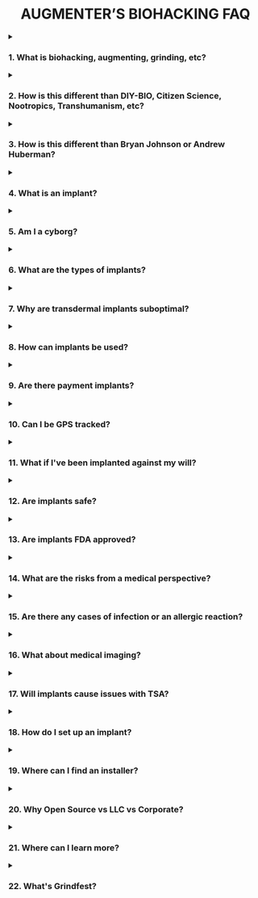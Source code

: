 <div align="center"> 

# AUGMENTER’S BIOHACKING FAQ

</div>

<details><summary>

### 1. What is biohacking, augmenting, grinding, etc?

</summary>

 - For the purposes of this guide, biohacking is referring to implanted NFC/RFID microchips, sensory magnets, LEDs, etc

- **AUGMENTING**: To enhance or amplify something by adding to it, or in this context, to modify or improve the human body.

- **BIOHACKING**: The unconventional or subversive application of technology to enhance or alter the human body's structure or capabilities.

- **GRINDING**: A subset of biohacking that focuses on more radical and customized implants, augmentations, and modifications.

</details>

<details><summary>

### 2. How is this different than DIY-BIO, Citizen Science, Nootropics, Transhumanism, etc?

</summary>

- **DIY-BIO**: Scientific research in biology undertaken by individuals outside the traditional setting of academic or research institutions, utilizing home labs with methods comparable to those in research facilities.

- **CITIZEN SCIENCE**: Scientific research conducted by non-professionals outside the traditional setting of academic or research institutions.

- **NOOTROPICS**: Commonly known as "smart drugs" or "cognitive enhancers," these synthetic and natural compounds are purported to enhance cognitive function.

- **TRANSHUMANISM**: A philosophical movement that promotes the use of technology to augment human existence as a way to improve individual abilities, life quality, and to mitigate disease and suffering.

</details>

<details><summary>

### 3. How is this different than Bryan Johnson or Andrew Huberman?

</summary>

[Answer]

</details>

<details><summary>

### 4. What is an implant?

</summary>

[Answer]

</details>

<details><summary>

### 5. Am I a cyborg?

</summary>

[Answer]

</details>

<details><summary>

### 6. What are the types of implants?

</summary>

[Answer]

</details>

<details><summary>

### 7. Why are transdermal implants suboptimal?

</summary>

[Answer]

</details>

<details><summary>

### 8. How can implants be used?

</summary>

[Answer]

</details>

<details><summary>

### 9. Are there payment implants?

</summary>

[Answer]

</details>

<details><summary>

### 10. Can I be GPS tracked?

</summary>

[Answer]

</details>

<details><summary>

### 11. What if I've been implanted against my will?

</summary>

[Answer]

</details>

<details><summary>

### 12. Are implants safe?

</summary>

[Answer]

</details>

<details><summary>

### 13. Are implants FDA approved?

</summary>

[Answer]

</details>

<details><summary>

### 14. What are the risks from a medical perspective?

</summary>

- Early animal studies suggested an increased risk of cancerous tumors developing near implants, but the detail most often left out is that cancer was being induced and accelerated in these studies. There's very little real medical risk.

</details>

<details><summary>

### 15. Are there any cases of infection or an allergic reaction?

</summary>

- Infection, allergic reaction, or rejection are rare and typically the result of poor aftercare or subpar DIY coatings. There are few recent cases with x-series bioglass microchip implants, which are among the most common.

</details>

<details><summary>

### 16. What about medical imaging?

</summary>

- Medical imaging is a non-issue except for implanted magnets. Dangerous Things provides an MRI compatibility guide for glass microchips, and a few individuals have undergone MRIs with magnets, although this isn't recommended.

- [MRI Compatibility Guide](https://forum.dangerousthings.com/uploads/default/original/1X/289af3580c98807bdd9de089a27d73f383ce7bce.pdf)

</details>

<details><summary>

### 17. Will implants cause issues with TSA?

</summary>

[Answer]

</details>

<details><summary>

### 18. How do I set up an implant?

</summary>

[Answer]

</details>

<details><summary>

### 19. Where can I find an installer?

</summary>

[Answer]

</details>

<details><summary>

### 20. Why Open Source vs LLC vs Corporate?

</summary>

[Answer]

</details>

<details><summary>

### 21. Where can I learn more?

</summary>

[Answer]

</details>

<details><summary>

### 22. What's Grindfest?

</summary>

- Grindfest is an annual implant meetup held in the desert north of Los Angeles.

- [Grindfest Information](https://augmentationlimitles.ipage.com/grindfest/)

</details>
